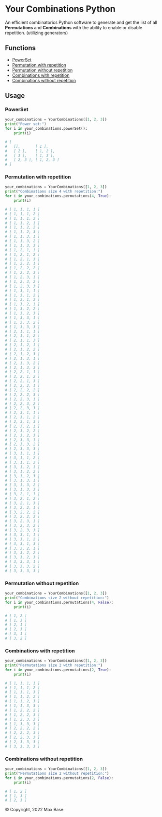 # Your Combinations Python

An efficient combinatorics Python software to generate and get the list of all **Permutations** and **Combinations** with the ability to enable or disable repetition. (utilizing generators)

## Functions

- [PowerSet](#powerset)
- [Permutation with repetition](#permutation-with-repetition)
- [Permutation without repetition](#permutation-without-repetition)
- [Combinations with repetition](#combinations-with-repetition)
- [Combinations without repetition](#combinations-without-repetition)


## Usage

### PowerSet

```python
your_combinations = YourCombinations([1, 2, 3])
print("Power set:")
for i in your_combinations.powerSet():
    print(i)

# [
#   [],       [ 1 ],
#   [ 2 ],    [ 1, 2 ],
#   [ 3 ],    [ 1, 3 ],
#   [ 2, 3 ], [ 1, 2, 3 ]
# ]
```

### Permutation with repetition

```python
your_combinations = YourCombinations([1, 2, 3])
print("Combinations size 4 with repetition:")
for i in your_combinations.permutations(4, True):
    print(i)

# [ 1, 1, 1, 1 ]
# [ 1, 1, 1, 2 ]
# [ 1, 1, 1, 3 ]
# [ 1, 1, 2, 1 ]
# [ 1, 1, 2, 2 ]
# [ 1, 1, 2, 3 ]
# [ 1, 1, 3, 1 ]
# [ 1, 1, 3, 2 ]
# [ 1, 1, 3, 3 ]
# [ 1, 2, 1, 1 ]
# [ 1, 2, 1, 2 ]
# [ 1, 2, 1, 3 ]
# [ 1, 2, 2, 1 ]
# [ 1, 2, 2, 2 ]
# [ 1, 2, 2, 3 ]
# [ 1, 2, 3, 1 ]
# [ 1, 2, 3, 2 ]
# [ 1, 2, 3, 3 ]
# [ 1, 3, 1, 1 ]
# [ 1, 3, 1, 2 ]
# [ 1, 3, 1, 3 ]
# [ 1, 3, 2, 1 ]
# [ 1, 3, 2, 2 ]
# [ 1, 3, 2, 3 ]
# [ 1, 3, 3, 1 ]
# [ 1, 3, 3, 2 ]
# [ 1, 3, 3, 3 ]
# [ 2, 1, 1, 1 ]
# [ 2, 1, 1, 2 ]
# [ 2, 1, 1, 3 ]
# [ 2, 1, 2, 1 ]
# [ 2, 1, 2, 2 ]
# [ 2, 1, 2, 3 ]
# [ 2, 1, 3, 1 ]
# [ 2, 1, 3, 2 ]
# [ 2, 1, 3, 3 ]
# [ 2, 2, 1, 1 ]
# [ 2, 2, 1, 2 ]
# [ 2, 2, 1, 3 ]
# [ 2, 2, 2, 1 ]
# [ 2, 2, 2, 2 ]
# [ 2, 2, 2, 3 ]
# [ 2, 2, 3, 1 ]
# [ 2, 2, 3, 2 ]
# [ 2, 2, 3, 3 ]
# [ 2, 3, 1, 1 ]
# [ 2, 3, 1, 2 ]
# [ 2, 3, 1, 3 ]
# [ 2, 3, 2, 1 ]
# [ 2, 3, 2, 2 ]
# [ 2, 3, 2, 3 ]
# [ 2, 3, 3, 1 ]
# [ 2, 3, 3, 2 ]
# [ 2, 3, 3, 3 ]
# [ 3, 1, 1, 1 ]
# [ 3, 1, 1, 2 ]
# [ 3, 1, 1, 3 ]
# [ 3, 1, 2, 1 ]
# [ 3, 1, 2, 2 ]
# [ 3, 1, 2, 3 ]
# [ 3, 1, 3, 1 ]
# [ 3, 1, 3, 2 ]
# [ 3, 1, 3, 3 ]
# [ 3, 2, 1, 1 ]
# [ 3, 2, 1, 2 ]
# [ 3, 2, 1, 3 ]
# [ 3, 2, 2, 1 ]
# [ 3, 2, 2, 2 ]
# [ 3, 2, 2, 3 ]
# [ 3, 2, 3, 1 ]
# [ 3, 2, 3, 2 ]
# [ 3, 2, 3, 3 ]
# [ 3, 3, 1, 1 ]
# [ 3, 3, 1, 2 ]
# [ 3, 3, 1, 3 ]
# [ 3, 3, 2, 1 ]
# [ 3, 3, 2, 2 ]
# [ 3, 3, 2, 3 ]
# [ 3, 3, 3, 1 ]
# [ 3, 3, 3, 2 ]
# [ 3, 3, 3, 3 ]
```

### Permutation without repetition

```python
your_combinations = YourCombinations([1, 2, 3])
print("Combinations size 2 without repetition:")
for i in your_combinations.permutations(4, False):
    print(i)

# [ 1, 2 ]
# [ 1, 3 ]
# [ 2, 1 ]
# [ 2, 3 ]
# [ 3, 1 ]
# [ 3, 2 ]
```

### Combinations with repetition

```python
your_combinations = YourCombinations([1, 2, 3])
print("Permutations size 2 with repetition:")
for i in your_combinations.permutations(2, True):
    print(i)

# [ 1, 1, 1, 1 ]
# [ 1, 1, 1, 2 ]
# [ 1, 1, 1, 3 ]
# [ 1, 1, 2, 2 ]
# [ 1, 1, 2, 3 ]
# [ 1, 1, 3, 3 ]
# [ 1, 2, 2, 2 ]
# [ 1, 2, 2, 3 ]
# [ 1, 2, 3, 3 ]
# [ 1, 3, 3, 3 ]
# [ 2, 2, 2, 2 ]
# [ 2, 2, 2, 3 ]
# [ 2, 2, 3, 3 ]
# [ 2, 3, 3, 3 ]
# [ 3, 3, 3, 3 ]
```

### Combinations without repetition

```python
your_combinations = YourCombinations([1, 2, 3])
print("Permutations size 2 without repetition:")
for i in your_combinations.permutations(2, False):
    print(i)

# [ 1, 2 ]
# [ 1, 3 ]
# [ 2, 3 ]
```

© Copyright, 2022 Max Base
